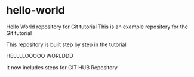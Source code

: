 # hello-world
Hello World repository for Git tutorial
This is an example repository for the Git tutorial

This repository is built step by step in the tutorial


HELLLLOOOOO WORLDDD

It now includes steps for GIT HUB Repository
